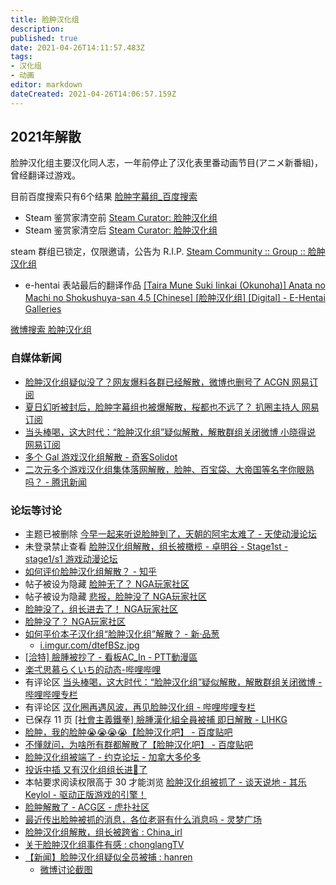 ```yaml
---
title: 脸肿汉化组
description: 
published: true
date: 2021-04-26T14:11:57.483Z
tags: 
- 汉化组
- 动画
editor: markdown
dateCreated: 2021-04-26T14:06:57.159Z
---
```


## 2021年解散

脸肿汉化组主要汉化同人志，一年前停止了汉化表里番动画节目(アニメ新番組)，曾经翻译过游戏。

目前百度搜索只有6个结果 [脸肿字幕组_百度搜索](https://archive.is/oUDij "https://www.baidu.com/s?ie=UTF-8&wd=脸肿字幕组")

+ Steam 鉴赏家清空前 [Steam Curator: 脸肿汉化组](https://web.archive.org/web/20180124112629/http://store.steampowered.com/curator/29330553-脸肿汉化组/)
+ Steam 鉴赏家清空后 [Steam Curator: 脸肿汉化组](https://web.archive.org/web/20210425163534/https://store.steampowered.com/curator/29330553-脸肿汉化组/)

steam 群组已锁定，仅限邀请，公告为 R.I.P. [Steam Community :: Group :: 脸肿汉化组](https://web.archive.org/web/20210425162802/https://steamcommunity.com/groups/Lianzhong)

+ e-hentai 表站最后的翻译作品 [[Taira Mune Suki Iinkai (Okunoha)] Anata no Machi no Shokushuya-san 4.5 [Chinese] [脸肿汉化组] [Digital] - E-Hentai Galleries](https://web.archive.org/web/20210425165133/https://e-hentai.org/g/1895876/f8c5a134e9/?hc=1 "https://archive.is/2AW60")

[微博搜索 脸肿汉化组](https://archive.is/qHefl "https://s.weibo.com/weibo?q=脸肿汉化组")

### 自媒体新闻

+ [脸肿汉化组疑似没了？网友爆料各群已经解散，微博也删号了 ACGN 网易订阅](https://archive.is/XNq0h "https://www.163.com/dy/article/G8EDB8SR0515AE1Q.html")
+ [夏日幻听被封后，脸肿字幕组也被爆解散，桜都也不远了？ 扒圈主持人 网易订阅](https://archive.is/3rWVJ "https://www.163.com/dy/article/G8FG4QQG0537TR1B.html")
+ [当头棒喝，这大时代：“脸肿汉化组”疑似解散，解散群组关闭微博 小晓得说 网易订阅](https://archive.is/t7WlM "https://www.163.com/dy/article/G8ENKHOV0535W8V4.html")
+ [多个 Gal 游戏汉化组解散 - 奇客Solidot](https://web.archive.org/web/20210516082015/https://www.solidot.org/story?sid=67634)
+ [二次元多个游戏汉化组集体落网解散，脸肿、百宝袋、大帝国等名字你眼熟吗？ - 腾讯新闻](https://web.archive.org/web/20210516081957/https://new.qq.com/omn/20210426/20210426A00MK800.html)

### 论坛等讨论

+ 主题已被删除 [今早一起来听说脸肿到了，天朝的阿宅太难了 - 天使动漫论坛](https://web.archive.org/web/20210426020838/https://www.tsdm39.net/forum.php?mod=viewthread&tid=1047075)
+ 未登录禁止查看 [脸肿汉化组解散，组长被橄榄 - 卓明谷 - Stage1st - stage1/s1 游戏动漫论坛](https://archive.is/NDMuB "https://bbs.saraba1st.com/2b/thread-2000914-1-1.html")
+ [如何评价脸肿汉化组解散？ - 知乎](https://archive.is/WOZ1u "https://www.zhihu.com/question/456412220")
+ 帖子被设为隐藏 [脸肿无了？ NGA玩家社区](https://archive.is/ImWuW "https://nga.178.com/read.php?tid=26472518")
+ 帖子被设为隐藏 [悲报，脸肿没了 NGA玩家社区](https://archive.is/Yr4xk "https://bbs.nga.cn/read.php?tid=26480804")
+ [脸肿没了，组长进去了！ NGA玩家社区](https://archive.is/vfydU "https://bbs.nga.cn/read.php?tid=26477133")
+ [脸肿没了？ NGA玩家社区](https://archive.is/FYTpc "https://bbs.nga.cn/read.php?tid=26485615")
+ [如何平价本子汉化组“脸肿汉化组”解散？ - 新·品葱](https://web.archive.org/web/20210425165701/https://pincong.rocks/question/38325)
  + [i.imgur.com/dtefBSz.jpg](https://web.archive.org/web/20210425162713/https://i.imgur.com/dtefBSz.jpg)
+ [[洽特] 臉腫被抄了 - 看板AC_In - PTT動漫區](https://web.archive.org/web/20210426023140if_/https://pttcomics.com/AC_In/1WXDS6a1)
+ [楽弌思慕らくいち的动态-哔哩哔哩](https://archive.is/MTcWc "https://t.bilibili.com/517518841634134435")
+ 有评论区 [当头棒喝，这大时代：“脸肿汉化组”疑似解散，解散群组关闭微博 - 哔哩哔哩专栏](https://archive.is/YFc8b "https://www.bilibili.com/read/cv11025972")
+ 有评论区 [汉化圈再遇风波，再见脸肿汉化组 - 哔哩哔哩专栏](https://archive.is/4Jasw "https://www.bilibili.com/read/cv11029090")
+ 已保存 11 页 [[社會主義鐵拳] 臉腫漢化組全員被捕 即日解散 - LIHKG](https://web.archive.org/web/20210426135341if_/https://lihkg.com/thread/2503839/page/1)
+ [脸肿，我的脸肿😭😭😭😭【脸肿汉化吧】 - 百度贴吧](https://archive.is/j0b0j "https://web.archive.org/web/20210426133639/https://tieba.baidu.com/p/7318774777")
+ [不懂就问，为啥所有群都解散了【脸肿汉化吧】 - 百度贴吧](https://web.archive.org/web/20210426133942/https://tieba.baidu.com/p/7318189757)
+ [脸肿汉化组被端了 - 约克论坛 - 加拿大多伦多](https://web.archive.org/web/20210426134002/http://forum.yorkbbs.ca/chat/5332541.aspx)
+ [投诉中插 又有汉化组组长进🍊了](https://web.archive.org/web/20210516082014/https://www.douban.com/group/topic/222858822/)
+ 本帖要求阅读权限高于 30 才能浏览 [脸肿汉化组被抓了 - 谈天说地 - 其乐 Keylol - 驱动正版游戏的引擎！](https://archive.is/xf34Y "https://keylol.com/t708249-1-1")
+ [脸肿解散了 - ACG区 - 虎扑社区](https://web.archive.org/web/20210516082147/https://bbs.hupu.com/42508388.html)
+ [最近传出脸肿被抓的消息，各位老哥有什么消息吗 - 灵梦广场](https://web.archive.org/web/20210516082023if_/https://acg.is/d/10031)
+ [脸肿汉化组解散，组长被跨省 : China_irl](https://web.archive.org/web/20210425162701/https://old.reddit.com/r/China_irl/comments/my03sr/脸肿汉化组解散组长被跨省/)
+ [关于脸肿汉化组事件有感 : chonglangTV](https://web.archive.org/web/20210426135716/https://old.reddit.com/r/chonglangTV/comments/myq26f/关于脸肿汉化组事件有感/)
+ [【新闻】脸肿汉化组疑似全员被捕 : hanren](https://web.archive.org/web/20210426135653/https://old.reddit.com/r/hanren/comments/my0694/新闻脸肿汉化组疑似全员被捕/)
  + [微博讨论截图](https://web.archive.org/web/20210426140555/https://preview.redd.it/ezfqbpwtr8v61.jpg?width=1077&format=pjpg&auto=webp&s=1def1777cdf9007f6b7ee824cdb03e4208536dbc)
